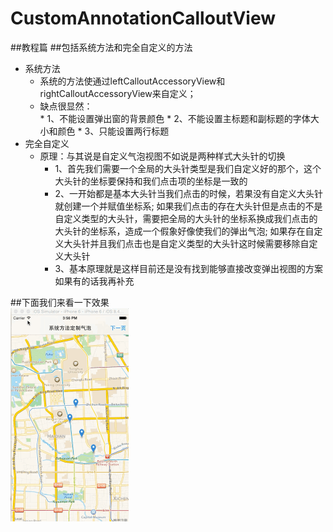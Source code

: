 # CustomAnnotationCalloutView
##教程篇
##包括系统方法和完全自定义的方法<br>
* 系统方法<br>
    * 系统的方法使通过leftCalloutAccessoryView和rightCalloutAccessoryView来自定义；<br>
     *  缺点很显然：<br>
      *            1、不能设置弹出窗的背景颜色
      *            2、不能设置主标题和副标题的字体大小和颜色
      *            3、只能设置两行标题<br>
* 完全自定义<br>
  * 原理：与其说是自定义气泡视图不如说是两种样式大头针的切换<br>
     * 1、首先我们需要一个全局的大头针类型是我们自定义好的那个，这个大头针的坐标要保持和我们点击项的坐标是一致的<br>
     * 2、一开始都是基本大头针当我们点击的时候，若果没有自定义大头针就创建一个并赋值坐标系;
         如果我们点击的存在大头针但是点击的不是自定义类型的大头针，需要把全局的大头针的坐标系换成我们点击的大头针的坐标系，造成一个假象好像使我们的弹出气泡;
         如果存在自定义大头针并且我们点击也是自定义类型的大头针这时候需要移除自定义大头针<br>
     * 3、基本原理就是这样目前还是没有找到能够直接改变弹出视图的方案 如果有的话我再补充<br>
     
##下面我们来看一下效果<br>
![image](https://github.com/mokey1422/gifResourceOther/blob/master/calloutView.gif)

